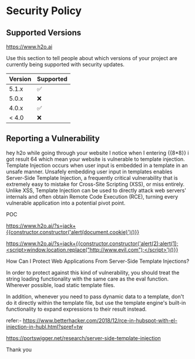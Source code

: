 # Security Policy

## Supported Versions

https://www.h2o.ai

Use this section to tell people about which versions of your project are
currently being supported with security updates.

| Version | Supported          |
| ------- | ------------------ |
| 5.1.x   | :white_check_mark: |
| 5.0.x   | :x:                |
| 4.0.x   | :white_check_mark: |
| < 4.0   | :x:                |

## Reporting a Vulnerability

hey h2o while going through your website I notice when I entering {{8*8}}  i got result 64 which mean your website is vulnerable to template injection.
Template Injection occurs when user input is embedded in a template in an unsafe manner.
Unsafely embedding user input in templates enables Server-Side Template Injection, a frequently critical vulnerability that is extremely easy to mistake for Cross-Site Scripting (XSS), or miss entirely. Unlike XSS, Template Injection can be used to directly attack web servers' internals and often obtain Remote Code Execution (RCE), turning every vulnerable application into a potential pivot point.
 
POC 

https://www.h2o.ai/?s=jack+{{constructor.constructor('alert(document.cookie)')()}}

https://www.h2o.ai/?s=jack+{{constructor.constructor('alert(2);alert(1);<script>window.location.replace("http://www.evil.com");</script>')()}}



How Can I Protect Web Applications From Server-Side Template Injections?

In order to protect against this kind of vulnerability, you should treat the string loading functionality with the same care as the eval function. Wherever possible, load static template files.
 
In addition, whenever you need to pass dynamic data to a template, don't do it directly within the template file, but use the template engine's built-in functionality to expand expressions to their result instead.

refer:- 
https://www.betterhacker.com/2018/12/rce-in-hubspot-with-el-injection-in-hubl.html?spref=tw

https://portswigger.net/research/server-side-template-injection

Thank you 
